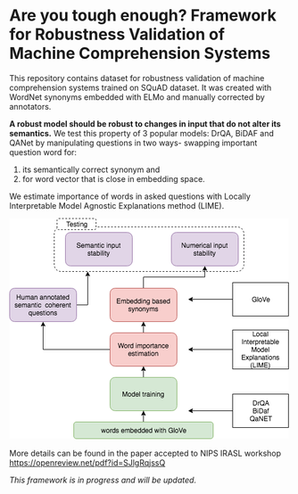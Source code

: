 # Are you tough enough? Framework for Robustness Validation of Machine Comprehension Systems

This repository contains dataset for robustness validation of machine comprehension systems trained on SQuAD dataset.
It was created with WordNet synonyms embedded with ELMo and manually corrected by annotators.

**A robust model should be robust to changes in input that do not alter its semantics.**
We test this property of 3 popular models: DrQA, BiDAF and QANet by manipulating questions in two ways-
swapping important question word for:

1) its semantically correct synonym and
2) for word vector that is close in embedding space.

We estimate importance of words in asked questions with Locally Interpretable Model Agnostic Explanations method (LIME). 

![Schema of Robustness Validation Framework](img/workshop_framework_2.png)

More details can be found in the paper accepted to NIPS IRASL workshop https://openreview.net/pdf?id=SJlgRqjssQ 

*This framework is in progress and will be updated.*

